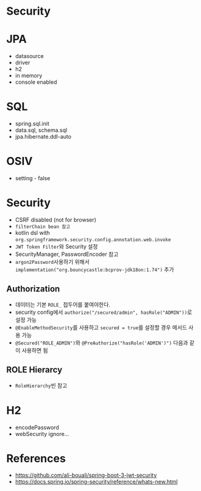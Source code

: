 # Security

# JPA

- datasource
- driver
- h2
- in memory
- console enabled

# SQL

- spring.sql.init
- data.sql, schema.sql
- jpa.hibernate.ddl-auto

# OSIV

- setting - false

# Security

- CSRF disabled (not for browser)
- `filterChain bean 참고`
- kotlin dsl with `org.springframework.security.config.annotation.web.invoke`
- `JWT Token Filter`와 Security 설정
- SecurityManager, PasswordEncoder 참고
- `argon2Password`사용하기 위해서 `implementation("org.bouncycastle:bcprov-jdk18on:1.74")` 추가

## Authorization
- 데이터는 기본 `ROLE_` 접두어를 붙여야한다.
- security config에서 `authorize("/secured/admin", hasRole("ADMIN"))`로 설정 가능
- `@EnableMethodSecurity`를 사용하고 `secured = true`를 설정할 경우 메서드 사용 가능
- `@Secured("ROLE_ADMIN")`와 `@PreAuthorize("hasRole('ADMIN')")` 다음과 같이 사용하면 됨

## ROLE Hierarcy
- `RoleHierarchy`빈 참고

# H2

- encodePassword
- webSecurity ignore...


# References
- https://github.com/ali-bouali/spring-boot-3-jwt-security
- https://docs.spring.io/spring-security/reference/whats-new.html

